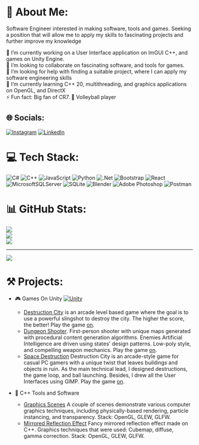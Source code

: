 # 💫 About Me:
Software Engineer interested in making software, tools and games. Seeking a position that
will allow me to apply my skills to fascinating projects and further improve my knowledge

🔭 I’m currently working on a User Interface application on ImGUI C++, and games on Unity Engine.<br>👯 I’m looking to collaborate on fascinating software, and tools for games.<br>🤝 I’m looking for help with finding a suitable project, where I can apply my software engineering skills<br>🌱 I’m currently learning C++ 20, multithreading, and graphics applications on OpenGL, and DirectX<br>⚡ Fun fact: Big fan of CR7. 🏐 Volleyball player


## 🌐 Socials:
[![Instagram](https://img.shields.io/badge/Instagram-%23E4405F.svg?logo=Instagram&logoColor=white)](https://instagram.com/zhanichuk) [![LinkedIn](https://img.shields.io/badge/LinkedIn-%230077B5.svg?logo=linkedin&logoColor=white)](https://www.linkedin.com/in/zdauletov/) 

# 💻 Tech Stack:
![C#](https://img.shields.io/badge/c%23-%23239120.svg?style=plastic&logo=c-sharp&logoColor=white) ![C++](https://img.shields.io/badge/c++-%2300599C.svg?style=plastic&logo=c%2B%2B&logoColor=white) ![JavaScript](https://img.shields.io/badge/javascript-%23323330.svg?style=plastic&logo=javascript&logoColor=%23F7DF1E) ![Python](https://img.shields.io/badge/python-3670A0?style=plastic&logo=python&logoColor=ffdd54) ![.Net](https://img.shields.io/badge/.NET-5C2D91?style=plastic&logo=.net&logoColor=white) ![Bootstrap](https://img.shields.io/badge/bootstrap-%23563D7C.svg?style=plastic&logo=bootstrap&logoColor=white) ![React](https://img.shields.io/badge/react-%2320232a.svg?style=plastic&logo=react&logoColor=%2361DAFB) ![MicrosoftSQLServer](https://img.shields.io/badge/Microsoft%20SQL%20Sever-CC2927?style=plastic&logo=microsoft%20sql%20server&logoColor=white) ![SQLite](https://img.shields.io/badge/sqlite-%2307405e.svg?style=plastic&logo=sqlite&logoColor=white) ![Blender](https://img.shields.io/badge/blender-%23F5792A.svg?style=plastic&logo=blender&logoColor=white) ![Adobe Photoshop](https://img.shields.io/badge/adobephotoshop-%2331A8FF.svg?style=plastic&logo=adobephotoshop&logoColor=white) ![Postman](https://img.shields.io/badge/Postman-FF6C37?style=plastic&logo=postman&logoColor=white)
# 📊 GitHub Stats:
![](https://github-readme-stats.vercel.app/api?username=Tourist805&theme=radical&hide_border=false&include_all_commits=false&count_private=false)<br/>
![](https://github-readme-streak-stats.herokuapp.com/?user=Tourist805&theme=radical&hide_border=false)<br/>
![](https://github-readme-stats.vercel.app/api/top-langs/?username=Tourist805&theme=radical&hide_border=false&include_all_commits=false&count_private=false&layout=compact)

---
[![](https://visitcount.itsvg.in/api?id=Tourist805&icon=5&color=11)](https://visitcount.itsvg.in)

<!-- Proudly created with GPRM ( https://gprm.itsvg.in ) -->

# ⚒️ Projects:

- 🎮 Games On Unity [![Unity](https://img.shields.io/badge/Unity-100000?style=for-the-badge&logo=unity&logoColor=white)](https://unity.com/)
	- [Destruction City](https://github.com/Hambush2/SuperGolf) is an arcade level based game where the goal is to use a powerful slingshot to destroy the city. The higher the score, the better! Play the game [on](https://photonicboom.itch.io/destruction-city).
	- [Dungeon Shooter](https://github.com/Tourist805/COMP3000-MazeGame). First-person shooter with unique maps generated with procedural content generation algorithms. Enemies Artificial Intelligence are driven using states' design patterns. Low-poly style, and compelling weapon mechanics.  Play the game [on](https://zhanuchuk.itch.io/dungeon-shooter-3d).
	- [Space Destruction](https://github.com/Tourist805/GameJam-2022) Destruction City is an arcade-style game for casual PC gamers with a unique twist that leaves
buildings and objects in ruin. As the main technical lead, I designed destructions, the game loop,
and ball launching. Besides, I drew all the User Interfaces using GIMP. Play the game [on](https://zhanuchuk.itch.io/space-destruction).

- 🏹 C++ Tools and Software 
	- [Graphics Scenes](https://github.com/Tourist805/Shadows-Lab) A couple of scenes demonstrate various computer graphics techniques, including
physically-based rendering, particle instancing, and transparency. Stack: OpenGL, GLEW, GLFW.
	- [Mirrored Reflection Effect](https://github.com/Tourist805/Mirrored-Reflection) Fancy mirrored reflection effect made on C++. Graphics techniques that were used: Cubemap, diffuse, gamma correction. Stack: OpenGL, GLEW, GLFW.

